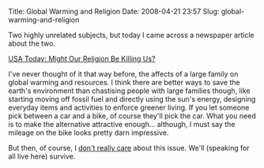 Title: Global Warming and Religion
Date: 2008-04-21 23:57
Slug: global-warming-and-religion

Two highly unrelated subjects, but today I came across a newspaper
article about the two.

[USA Today: Might Our Religion Be Killing
Us?](http://blogs.usatoday.com/oped/2008/04/might-our-relig.html)

I've never thought of it that way before, the affects of a large family
on global warming and resources. I think there are better ways to save
the earth's environment than chastising people with large families
though, like starting moving off fossil fuel and directly using the
sun's energy, designing everyday items and activities to enforce greener
living. If you let someone pick between a car and a bike, of course
they'll pick the car. What you need is to make the alternative
attractive enough... although, I must say the mileage on the bike looks
pretty darn impressive.

But then, of course, I [don't really
care](http://justinnhli.com/posts/2008/01/survival-of-fittest.html)
about this issue. We'll (speaking for all live here) survive.

